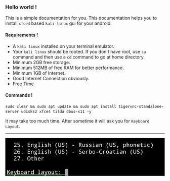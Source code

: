### Hello world !
This is a simple documentation for you.
This documentation helps you to install `xfce4` based ``kali linux`` gui for your android.

#### Requirements !
* A `kali linux` installed on your terminal emulator.
* Your `kali linux` should be rooted. If you don't have root, use `su` command and then use a `cd` command to go at home directory.
* Minimum 2GB free storage.
* Minimum 512MB of free RAM for better performance.
* Minimum 1GB of Internet.
* Good Internet Connection obviously.
* Free Time

#### Commands !
```shell
sudo clear && sudo apt update && sudo apt install tigervnc-standalone-server udisks2 xfce4 tilda dbus-x11 -y
```
It may take too much time.
After sometime it will ask you for `Keyboard Layout`.
<hr />
<img src="assets/keyboard-layout.jpg">